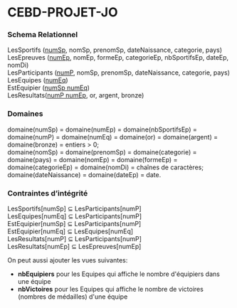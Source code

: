 # CEBD-PROJET-JO

### Schema Relationnel
LesSportifs (<ins>numSp</ins>, nomSp, prenomSp, dateNaissance, categorie, pays)  
LesEpreuves (<ins>numEp</ins>, nomEp, formeEp, categorieEp, nbSportifsEp, dateEp, nomDi)  
LesParticipants (<ins>numP</ins>, nomSp, prenomSp, dateNaissance, categorie, pays)  
LesEquipes (<ins>numEq</ins>)  
EstEquipier (<ins>numSp numEq</ins>)  
LesResultats(<ins>numP numEp</ins>, or, argent, bronze)

### Domaines
domaine(numSp) = domaine(numEp) = domaine(nbSportifsEp) = domaine(numP) = domaine(numEq) = domaine(or) = domaine(argent) = domaine(bronze) = entiers > 0;  
domaine(nomSp) = domaine(prenomSp) = domaine(categorie) = domaine(pays) = domaine(nomEp) = domaine(formeEp) = domaine(categorieEp) = domaine(nomDi) = chaînes de caractères;  
domaine(dateNaissance) = domaine(dateEp) = date.  

###  Contraintes d’intégrité
LesSportifs[numSp] ⊆ LesParticipants[numP]  
LesEquipes[numEq] ⊆ LesParticipants[numP]  
EstEquipier[numSp] ⊆ LesParticipants[numP]  
EstEquipier[numEq] ⊆ LesEquipes[numEq]  
LesResultats[numP] ⊆ LesParticipants[numP]  
LesResultats[numEp] ⊆ LesEpreuves[numEp]  

On peut aussi ajouter les vues suivantes:
  - __nbEquipiers__ pour les Equipes qui affiche le nombre d'équipiers dans une équipe
  - __nbVictoires__ pour les Equipes qui affiche le nombre de victoires (nombres de médailles) d'une équipe
